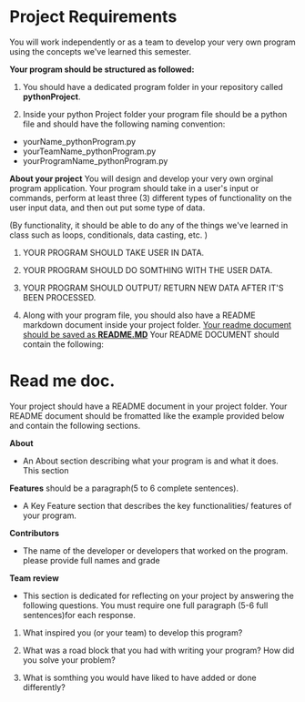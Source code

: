 # Project Requirements
You will work independently or as a team to develop your very own program using the concepts we've learned this semester.

<b>Your program should be structured as followed:</b>

1. You should have a dedicated program folder in your repository called <b>pythonProject</b>.

2. Inside your python Project folder your program file should be a python file and should have the following naming convention: 
- yourName_pythonProgram.py
- yourTeamName_pythonProgram.py
- yourProgramName_pythonProgram.py

<b>About your project</b>
You will design and develop your very own orginal program application. Your program should take in a user's input or commands, perform at least three (3) different types of functionality on the user input data, and then out put some type of data. 

(By functionality, it should be able to do any of the things we've learned in class such as loops, conditionals, data casting, etc. )

1. YOUR PROGRAM SHOULD TAKE USER IN DATA.
2. YOUR PROGRAM SHOULD DO SOMTHING WITH THE USER DATA.
3. YOUR PROGRAM SHOULD OUTPUT/ RETURN NEW DATA AFTER IT'S BEEN PROCESSED.

3. Along with your program file, you should also have a README markdown document inside your project folder. <u>Your readme document should be saved as <b>README.MD</b></u>
Your README DOCUMENT should contain the following:

# Read me doc. 
Your project should have a README document in your project folder. Your README document should be fromatted like the example provided below and contain the following sections.

<b>About</b>
- An About section describing what your program is and what it does. This section

<b>Features</b>
should be a paragraph(5 to 6 complete sentences).
- A Key Feature section that describes the key functionalities/ features of your program.

<b>Contributors</b>
- The name of the developer or developers that worked on the program. 
please provide full names and grade

<b>Team review</b>
- This section is dedicated for reflecting on your project by answering the following questions. You must require one full paragraph (5-6 full sentences)for each response. 

1. What inspired you (or your team) to develop this program?

2. What was a road block that you had with writing your program? How did you solve your  problem?

3. What is somthing you would have liked to have added or done differently?




